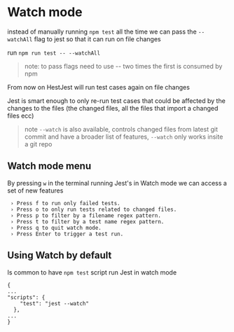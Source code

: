 # Watch mode

instead of manually running `npm test` all the time we can pass the `--watchAll` flag to jest so that it can run on file changes

run `npm run test -- --watchAll`

> note: to pass flags need to use -- two times the first is consumed by npm

From now on HestJest will run test cases again on file changes

Jest is smart enough to only re-run test cases that could be affected by the changes to the files (the changed files, all the files that import a changed files ecc)

> note `--watch` is also available, controls changed files from latest git commit and have a broader list of features, `--watch` only works insite a git repo

## Watch mode menu

By pressing `w` in the terminal running Jest's in Watch mode we can access a set of new features

```
 › Press f to run only failed tests.
 › Press o to only run tests related to changed files.
 › Press p to filter by a filename regex pattern.
 › Press t to filter by a test name regex pattern.
 › Press q to quit watch mode.
 › Press Enter to trigger a test run.
```

## Using Watch by default

Is common to have `npm test` script run Jest in watch mode

```
{
...
"scripts": {
    "test": "jest --watch"
  },
...
}
```
